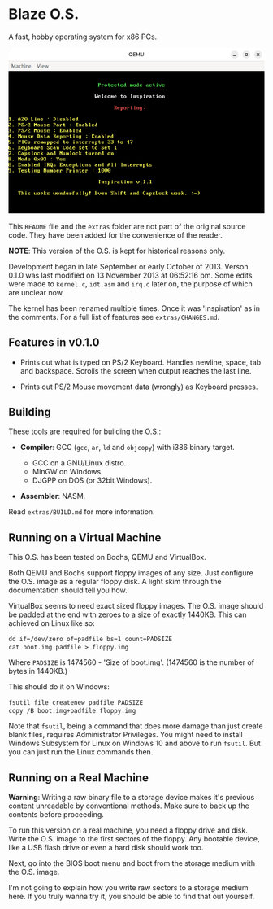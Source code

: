 Blaze O.S.
==========

A fast, hobby operating system for x86 PCs.

![Version 0.1.1 running on QEMU](extras/blaze-0.1.1.png)

This `README` file and the `extras` folder are not part of the original source
code. They have been added for the convenience of the reader.

**NOTE**: This version of the O.S. is kept for historical reasons only.

Development began in late September or early October of 2013. Verson 0.1.0
was last modified on 13 November 2013 at 06:52:16 pm. Some edits were made
to `kernel.c`, `idt.asm` and `irq.c` later on, the purpose of which are
unclear now.

The kernel has been renamed multiple times. Once it was 'Inspiration' as in
the comments. For a full list of features see `extras/CHANGES.md`.

Features in v0.1.0
------------------

- Prints out what is typed on PS/2 Keyboard. Handles newline, space, tab
  and backspace. Scrolls the screen when output reaches the last line.

- Prints out PS/2 Mouse movement data (wrongly) as Keyboard presses.

Building
--------

These tools are required for building the O.S.:

- **Compiler**: GCC (`gcc`, `ar`, `ld` and `objcopy`) with i386 binary target.
  - GCC on a GNU/Linux distro.
  - MinGW on Windows.
  - DJGPP on DOS (or 32bit Windows).

- **Assembler**: NASM.

Read `extras/BUILD.md` for more information.

Running on a Virtual Machine
----------------------------

This O.S. has been tested on Bochs, QEMU and VirtualBox.

Both QEMU and Bochs support floppy images of any size. Just configure
the O.S. image as a regular floppy disk. A light skim through the documentation
should tell you how.

VirtualBox seems to need exact sized floppy images. The O.S. image should be
padded at the end with zeroes to a size of exactly 1440KB. This can achieved
on Linux like so:

```shell
dd if=/dev/zero of=padfile bs=1 count=PADSIZE
cat boot.img padfile > floppy.img
```

Where `PADSIZE` is 1474560 - 'Size of boot.img'. (1474560 is the number
of bytes in 1440KB.)

This should do it on Windows:

```batchfile
fsutil file createnew padfile PADSIZE
copy /B boot.img+padfile floppy.img
```

Note that `fsutil`, being a command that does more damage than just create
blank files, requires Administrator Privileges. You might need to install
Windows Subsystem for Linux on Windows 10 and above to run `fsutil`. But you
can just run the Linux commands then.

Running on a Real Machine
-------------------------

**Warning**: Writing a raw binary file to a storage device makes it's previous
content unreadable by conventional methods. Make sure to back up the contents
before proceeding.

To run this version on a real machine, you need a floppy drive and disk. Write
the O.S. image to the first sectors of the floppy. Any bootable device, like
a USB flash drive or even a hard disk should work too. 

Next, go into the BIOS boot menu and boot from the storage medium with
the O.S. image.

I'm not going to explain how you write raw sectors to a storage medium here.
If you truly wanna try it, you should be able to find that out yourself.
